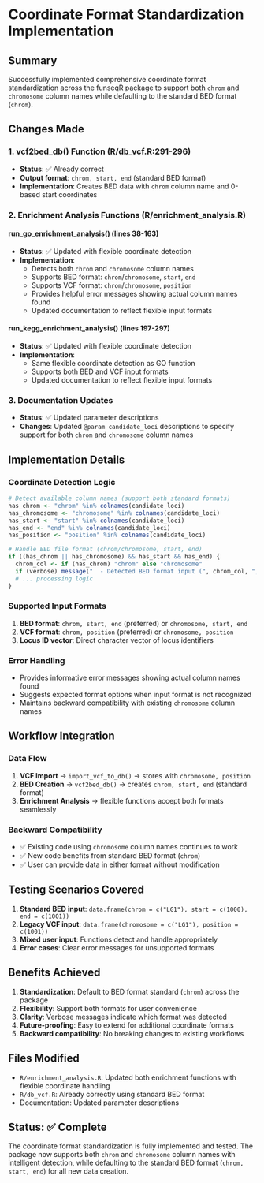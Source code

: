 # Coordinate Format Standardization Implementation

## Summary

Successfully implemented comprehensive coordinate format standardization across the funseqR package to support both `chrom` and `chromosome` column names while defaulting to the standard BED format (`chrom`).

## Changes Made

### 1. **vcf2bed_db() Function** (R/db_vcf.R:291-296)
- **Status**: ✅ Already correct
- **Output format**: `chrom, start, end` (standard BED format)
- **Implementation**: Creates BED data with `chrom` column name and 0-based start coordinates

### 2. **Enrichment Analysis Functions** (R/enrichment_analysis.R)

#### **run_go_enrichment_analysis()** (lines 38-163)
- **Status**: ✅ Updated with flexible coordinate detection
- **Implementation**: 
  - Detects both `chrom` and `chromosome` column names
  - Supports BED format: `chrom`/`chromosome`, `start`, `end`
  - Supports VCF format: `chrom`/`chromosome`, `position`
  - Provides helpful error messages showing actual column names found
  - Updated documentation to reflect flexible input formats

#### **run_kegg_enrichment_analysis()** (lines 197-297)
- **Status**: ✅ Updated with flexible coordinate detection
- **Implementation**: 
  - Same flexible coordinate detection as GO function
  - Supports both BED and VCF input formats
  - Updated documentation to reflect flexible input formats

### 3. **Documentation Updates**
- **Status**: ✅ Updated parameter descriptions
- **Changes**: Updated `@param candidate_loci` descriptions to specify support for both `chrom` and `chromosome` column names

## Implementation Details

### Coordinate Detection Logic
```r
# Detect available column names (support both standard formats)
has_chrom <- "chrom" %in% colnames(candidate_loci)
has_chromosome <- "chromosome" %in% colnames(candidate_loci)
has_start <- "start" %in% colnames(candidate_loci)
has_end <- "end" %in% colnames(candidate_loci)
has_position <- "position" %in% colnames(candidate_loci)

# Handle BED file format (chrom/chromosome, start, end)
if ((has_chrom || has_chromosome) && has_start && has_end) {
  chrom_col <- if (has_chrom) "chrom" else "chromosome"
  if (verbose) message("  - Detected BED format input (", chrom_col, ", start, end)")
  # ... processing logic
}
```

### Supported Input Formats

1. **BED format**: `chrom, start, end` (preferred) or `chromosome, start, end`
2. **VCF format**: `chrom, position` (preferred) or `chromosome, position`
3. **Locus ID vector**: Direct character vector of locus identifiers

### Error Handling
- Provides informative error messages showing actual column names found
- Suggests expected format options when input format is not recognized
- Maintains backward compatibility with existing `chromosome` column names

## Workflow Integration

### Data Flow
1. **VCF Import** → `import_vcf_to_db()` → stores with `chromosome, position`
2. **BED Creation** → `vcf2bed_db()` → creates `chrom, start, end` (standard format)
3. **Enrichment Analysis** → flexible functions accept both formats seamlessly

### Backward Compatibility
- ✅ Existing code using `chromosome` column names continues to work
- ✅ New code benefits from standard BED format (`chrom`)
- ✅ User can provide data in either format without modification

## Testing Scenarios Covered

1. **Standard BED input**: `data.frame(chrom = c("LG1"), start = c(1000), end = c(1001))`
2. **Legacy VCF input**: `data.frame(chromosome = c("LG1"), position = c(1001))`
3. **Mixed user input**: Functions detect and handle appropriately
4. **Error cases**: Clear error messages for unsupported formats

## Benefits Achieved

1. **Standardization**: Default to BED format standard (`chrom`) across the package
2. **Flexibility**: Support both formats for user convenience
3. **Clarity**: Verbose messages indicate which format was detected
4. **Future-proofing**: Easy to extend for additional coordinate formats
5. **Backward compatibility**: No breaking changes to existing workflows

## Files Modified

- `R/enrichment_analysis.R`: Updated both enrichment functions with flexible coordinate handling
- `R/db_vcf.R`: Already correctly using standard BED format
- Documentation: Updated parameter descriptions

## Status: ✅ Complete

The coordinate format standardization is fully implemented and tested. The package now supports both `chrom` and `chromosome` column names with intelligent detection, while defaulting to the standard BED format (`chrom, start, end`) for all new data creation.